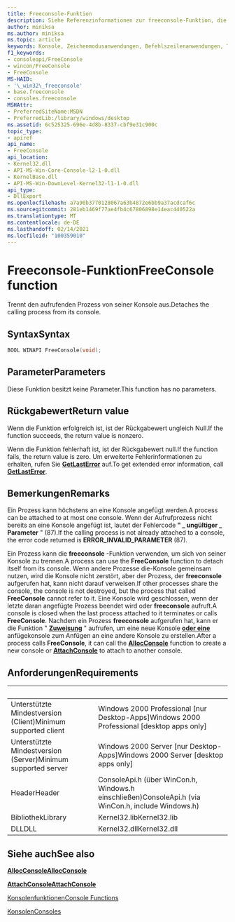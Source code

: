 ```yaml
---
title: Freeconsole-Funktion
description: Siehe Referenzinformationen zur freeconsole-Funktion, die den aufrufenden Prozess von seiner Konsole trennt.
author: miniksa
ms.author: miniksa
ms.topic: article
keywords: Konsole, Zeichenmodusanwendungen, Befehlszeilenanwendungen, Terminalanwendungen, Konsolen-API
f1_keywords:
- consoleapi/FreeConsole
- wincon/FreeConsole
- FreeConsole
MS-HAID:
- '\_win32\_freeconsole'
- base.freeconsole
- consoles.freeconsole
MSHAttr:
- PreferredSiteName:MSDN
- PreferredLib:/library/windows/desktop
ms.assetid: 6c525325-696e-4d8b-8337-cbf9e31c900c
topic_type:
- apiref
api_name:
- FreeConsole
api_location:
- Kernel32.dll
- API-MS-Win-Core-Console-l2-1-0.dll
- KernelBase.dll
- API-MS-Win-DownLevel-Kernel32-l1-1-0.dll
api_type:
- DllExport
ms.openlocfilehash: a7a90b3770128067a63b4872e6bb9a37acdcaf6c
ms.sourcegitcommit: 281eb1469f77ae4fb4c67806898e14eac440522a
ms.translationtype: MT
ms.contentlocale: de-DE
ms.lasthandoff: 02/14/2021
ms.locfileid: "100359010"
---
```

# <a name="freeconsole-function"></a><span data-ttu-id="caf9f-104">Freeconsole-Funktion</span><span class="sxs-lookup"><span data-stu-id="caf9f-104">FreeConsole function</span></span>

<span data-ttu-id="caf9f-105">Trennt den aufrufenden Prozess von seiner Konsole aus.</span><span class="sxs-lookup"><span data-stu-id="caf9f-105">Detaches the calling process from its console.</span></span>

## <a name="syntax"></a><span data-ttu-id="caf9f-106">Syntax</span><span class="sxs-lookup"><span data-stu-id="caf9f-106">Syntax</span></span>

```C
BOOL WINAPI FreeConsole(void);
```

## <a name="parameters"></a><span data-ttu-id="caf9f-107">Parameter</span><span class="sxs-lookup"><span data-stu-id="caf9f-107">Parameters</span></span>

<span data-ttu-id="caf9f-108">Diese Funktion besitzt keine Parameter.</span><span class="sxs-lookup"><span data-stu-id="caf9f-108">This function has no parameters.</span></span>

## <a name="return-value"></a><span data-ttu-id="caf9f-109">Rückgabewert</span><span class="sxs-lookup"><span data-stu-id="caf9f-109">Return value</span></span>

<span data-ttu-id="caf9f-110">Wenn die Funktion erfolgreich ist, ist der Rückgabewert ungleich Null.</span><span class="sxs-lookup"><span data-stu-id="caf9f-110">If the function succeeds, the return value is nonzero.</span></span>

<span data-ttu-id="caf9f-111">Wenn die Funktion fehlerhaft ist, ist der Rückgabewert null.</span><span class="sxs-lookup"><span data-stu-id="caf9f-111">If the function fails, the return value is zero.</span></span> <span data-ttu-id="caf9f-112">Um erweiterte Fehlerinformationen zu erhalten, rufen Sie [**GetLastError**](/windows/win32/api/errhandlingapi/nf-errhandlingapi-getlasterror) auf.</span><span class="sxs-lookup"><span data-stu-id="caf9f-112">To get extended error information, call [**GetLastError**](/windows/win32/api/errhandlingapi/nf-errhandlingapi-getlasterror).</span></span>

## <a name="remarks"></a><span data-ttu-id="caf9f-113">Bemerkungen</span><span class="sxs-lookup"><span data-stu-id="caf9f-113">Remarks</span></span>

<span data-ttu-id="caf9f-114">Ein Prozess kann höchstens an eine Konsole angefügt werden.</span><span class="sxs-lookup"><span data-stu-id="caf9f-114">A process can be attached to at most one console.</span></span> <span data-ttu-id="caf9f-115">Wenn der Aufrufprozess nicht bereits an eine Konsole angefügt ist, lautet der Fehlercode **" \_ ungültiger \_ Parameter** " (87).</span><span class="sxs-lookup"><span data-stu-id="caf9f-115">If the calling process is not already attached to a console, the error code returned is **ERROR\_INVALID\_PARAMETER** (87).</span></span>

<span data-ttu-id="caf9f-116">Ein Prozess kann die **freeconsole** -Funktion verwenden, um sich von seiner Konsole zu trennen.</span><span class="sxs-lookup"><span data-stu-id="caf9f-116">A process can use the **FreeConsole** function to detach itself from its console.</span></span> <span data-ttu-id="caf9f-117">Wenn andere Prozesse die-Konsole gemeinsam nutzen, wird die Konsole nicht zerstört, aber der Prozess, der **freeconsole** aufgerufen hat, kann nicht darauf verweisen.</span><span class="sxs-lookup"><span data-stu-id="caf9f-117">If other processes share the console, the console is not destroyed, but the process that called **FreeConsole** cannot refer to it.</span></span> <span data-ttu-id="caf9f-118">Eine Konsole wird geschlossen, wenn der letzte daran angefügte Prozess beendet wird oder **freeconsole** aufruft.</span><span class="sxs-lookup"><span data-stu-id="caf9f-118">A console is closed when the last process attached to it terminates or calls **FreeConsole**.</span></span> <span data-ttu-id="caf9f-119">Nachdem ein Prozess **freeconsole** aufgerufen hat, kann er die Funktion " [**Zuweisung**](allocconsole.md) " aufrufen, um eine neue Konsole [**oder eine**](attachconsole.md) anfügekonsole zum Anfügen an eine andere Konsole zu erstellen.</span><span class="sxs-lookup"><span data-stu-id="caf9f-119">After a process calls **FreeConsole**, it can call the [**AllocConsole**](allocconsole.md) function to create a new console or [**AttachConsole**](attachconsole.md) to attach to another console.</span></span>

## <a name="requirements"></a><span data-ttu-id="caf9f-120">Anforderungen</span><span class="sxs-lookup"><span data-stu-id="caf9f-120">Requirements</span></span>

| &nbsp; | &nbsp; |
|-|-|
| <span data-ttu-id="caf9f-121">Unterstützte Mindestversion (Client)</span><span class="sxs-lookup"><span data-stu-id="caf9f-121">Minimum supported client</span></span> | <span data-ttu-id="caf9f-122">Windows 2000 Professional \[nur Desktop-Apps\]</span><span class="sxs-lookup"><span data-stu-id="caf9f-122">Windows 2000 Professional \[desktop apps only\]</span></span> |
| <span data-ttu-id="caf9f-123">Unterstützte Mindestversion (Server)</span><span class="sxs-lookup"><span data-stu-id="caf9f-123">Minimum supported server</span></span> | <span data-ttu-id="caf9f-124">Windows 2000 Server \[nur Desktop-Apps\]</span><span class="sxs-lookup"><span data-stu-id="caf9f-124">Windows 2000 Server \[desktop apps only\]</span></span> |
| <span data-ttu-id="caf9f-125">Header</span><span class="sxs-lookup"><span data-stu-id="caf9f-125">Header</span></span> | <span data-ttu-id="caf9f-126">ConsoleApi.h (über WinCon.h, Windows.h einschließen)</span><span class="sxs-lookup"><span data-stu-id="caf9f-126">ConsoleApi.h (via WinCon.h, include Windows.h)</span></span> |
| <span data-ttu-id="caf9f-127">Bibliothek</span><span class="sxs-lookup"><span data-stu-id="caf9f-127">Library</span></span> | <span data-ttu-id="caf9f-128">Kernel32.lib</span><span class="sxs-lookup"><span data-stu-id="caf9f-128">Kernel32.lib</span></span> |
| <span data-ttu-id="caf9f-129">DLL</span><span class="sxs-lookup"><span data-stu-id="caf9f-129">DLL</span></span> | <span data-ttu-id="caf9f-130">Kernel32.dll</span><span class="sxs-lookup"><span data-stu-id="caf9f-130">Kernel32.dll</span></span> |

## <a name="see-also"></a><span data-ttu-id="caf9f-131">Siehe auch</span><span class="sxs-lookup"><span data-stu-id="caf9f-131">See also</span></span>

[<span data-ttu-id="caf9f-132">**AllocConsole**</span><span class="sxs-lookup"><span data-stu-id="caf9f-132">**AllocConsole**</span></span>](allocconsole.md)

[<span data-ttu-id="caf9f-133">**AttachConsole**</span><span class="sxs-lookup"><span data-stu-id="caf9f-133">**AttachConsole**</span></span>](attachconsole.md)

[<span data-ttu-id="caf9f-134">Konsolenfunktionen</span><span class="sxs-lookup"><span data-stu-id="caf9f-134">Console Functions</span></span>](console-functions.md)

[<span data-ttu-id="caf9f-135">Konsolen</span><span class="sxs-lookup"><span data-stu-id="caf9f-135">Consoles</span></span>](consoles.md)